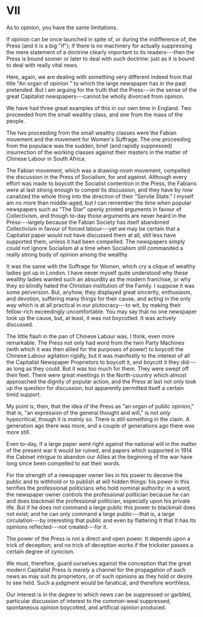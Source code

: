# VII

As to opinion, you have the same limitations.

If opinion can be once launched in spite of, or during the indifference of, the Press (and it is a big "if"); if there is no machinery for actually suppressing the mere statement of a doctrine clearly important to its readers---then the Press is bound sooner or later to deal with such doctrine: just as it is bound to deal with really vital news.

Here, again, we are dealing with something very different indeed from that title "An organ of opinion " to which the large newspaper has in the past pretended. But I am arguing for the truth that the Press---in the sense of the great Capitalist newspapers---cannot be wholly divorced from opinion.

We have had three great examples of this in our own time in England. Two proceeded from the small wealthy class, and one from the mass of the people.

The two proceeding from the small wealthy classes were the Fabian movement and the movement for Women's Suffrage. The one proceeding from the populace was the sudden, brief (and rapidly suppressed) insurrection of the working classes against their masters in the matter of Chinese Labour in South Africa.

The Fabian movement, which was a drawing-room movement, compelled the discussion in the Press of Socialism, for and against. Although every effort was made to boycott the Socialist contention in the Press, the Fabians were at last strong enough to compel its discussion, and they have by now canalized the whole thing into the direction of their "Servile State." I myself am no more than middle-aged, but I can remember the time when popular newspapers such as "The Star" openly printed arguments in favour of Collectivism, and though to-day those arguments are never heard in the Press---largely because the Fabian Society has itself abandoned Collectivism in favour of forced labour---yet we may be certain that a Capitalist paper would not have discussed them at all, still less have supported them, unless it had been compelled. The newspapers simply *could* not ignore Socialism at a time when Socialism still commanded a really strong body of opinion among the wealthy.

It was the same with the Suffrage for Women, which cry a clique of wealthy ladies got up in London. I have never myself quite understood why these wealthy ladies wanted such an absurdity as the modern franchise, or why they so blindly hated the Christian institution of the Family. I suppose it was some perversion. But, anyhow, they displayed great sincerity, enthusiasm, and devotion, suffering many things for their cause, and acting in the only way which is at all practical in our plutocracy---to wit, by making their fellow-rich exceedingly uncomfortable. You may say that no one newspaper took up the cause, but, at least, it was not boycotted. It was actively discussed.

The little flash in the pan of Chinese Labour was, I think, even more remarkable. The Press not only had word from the twin Party Machines (with which it was then allied for the purposes of power) to boycott the Chinese Labour agitation rigidly, but it was manifestly to the interest of all the Capitalist Newspaper Proprietors to boycott it, and boycott it they did---as long as they could. But it was too much for them. They were swept off their feet. There were great meetings in the North-country which almost approached the dignity of popular action, and the Press at last not only took up the question for discussion, but apparently permitted itself a certain timid support.

My point is, then, that the idea of the Press as "an organ of public opinion," that is, "an expression of the general thought and will," is not *only* hypocritical, though it is *mainly* so. There is still something in the claim. A generation ago there was more, and a couple of generations ago there was more still.

Even to-day, if a large paper went right against the national will in the matter of the present war it would be ruined, and papers which supported in 1914 the Cabinet intrigue to abandon our Allies at the beginning of the war have long since been compelled to eat their words.

For the strength of a newspaper owner lies in his power to deceive the public and to withhold or to publish at will hidden things: his power in this terrifies the professional politicians who hold nominal authority: in a word, the newspaper owner controls the professional politician because he can and does blackmail the professional politician, especially upon his private life. But if he does not command a large public this power to blackmail does not exist; and he can only command a large public---that is, a large circulation---by interesting that public and even by flattering It that It has Its opinions reflected---not created---for it.

The power of the Press is not a direct and open power. It depends upon a trick of deception; and no trick of deception works if the trickster passes a certain degree of cynicism.

We must, therefore, guard ourselves against the conception that the great modern Capitalist Press is *merely* a channel for the propagation of such news as may suit its proprietors, or of such opinions as they hold or desire to see held. Such a judgment would be fanatical, and therefore worthless.

Our interest is in the *degree* to which news can be suppressed or garbled, particular discussion of interest to the common-weal suppressed, spontaneous opinion boycotted, and artificial opinion produced.
